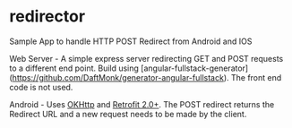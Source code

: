 # redirector
Sample App to handle HTTP POST Redirect from Android and IOS 

Web Server - A simple express server redirecting GET and POST requests to a different end point. Build using 
[angular-fullstack-generator] (https://github.com/DaftMonk/generator-angular-fullstack). The front end code is not used. 

Android - Uses [OKHttp](https://github.com/square/okhttp) and [Retrofit 2.0+](https://github.com/square/retrofit). The POST redirect returns 
the Redirect URL and a new request needs to be made by the client.
